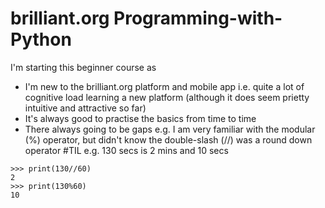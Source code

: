 # brilliant.org Programming-with-Python

I'm starting this beginner course as 
* I'm new to the brilliant.org platform and mobile app i.e. quite a lot of cognitive load learning a new platform (although it does seem prietty intuitive and attractive so far)
* It's always good to practise the basics from time to time
* There always going to be gaps e.g. I am very familiar with the modular (%) operator, but didn't know the double-slash (//) was a round down operator #TIL e.g. 130 secs is 2 mins and 10 secs
```
>>> print(130//60)
2
>>> print(130%60)
10
``` 
